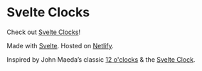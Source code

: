 # Svelte Clocks

<p>Check out <a class="svelte-clocks-logo" href="https://svelte-clocks.netlify.app/">Svelte Clocks</a>!</p>
<p>Made with <a href="https://svelte.dev/">Svelte</a>. Hosted on <a href="https://www.netlify.com/">Netlify</a>.</p>
<p>Inspired by John Maeda’s classic <a href="https://vimeo.com/198494458">12 o'clocks</a> & the <a href="https://svelte.dev/examples#clock">Svelte Clock</a>.</p>
